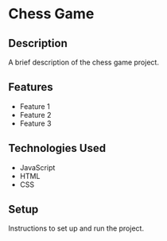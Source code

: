 # Chess Game

## Description

A brief description of the chess game project.

## Features

- Feature 1
- Feature 2
- Feature 3

## Technologies Used

- JavaScript
- HTML
- CSS

## Setup

Instructions to set up and run the project.
